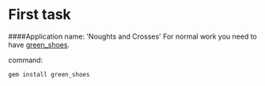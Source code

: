 First task
==========
####Application name: 'Noughts and Crosses'
For normal work you need to have <a href="https://github.com/ashbb/green_shoes">green_shoes</a>.
  
command:
    
    gem install green_shoes
   
